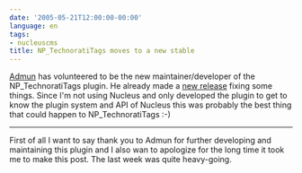 ```yaml
---
date: '2005-05-21T12:00:00-00:00'
language: en
tags:
- nucleuscms
title: NP_TechnoratiTags moves to a new stable
---
```



<a href="http://edmondhui.homeip.net/blog">Admun</a> has volunteered to be the new maintainer/developer of the NP\_TechnoratiTags plugin. He already made a <a title="NP_TechnoratiTags-0.4" href="http://edmondhui.homeip.net/nudn/item/636">new release</a> fixing some things. Since I'm not using Nucleus and only developed the plugin to get to know the plugin system and API of Nucleus this was probably the best thing that could happen to NP\_TechnoratiTags :-) 

-------------------------------



First of all I want to say thank you to Admun for further developing and maintaining this plugin and I also wan to apologize for the long time it took me to make this post. The last week was quite heavy-going.